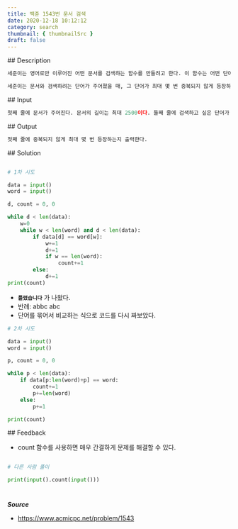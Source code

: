 ```yaml
---
title: 백준 1543번 문서 검색
date: 2020-12-18 10:12:12
category: search
thumbnail: { thumbnailSrc }
draft: false
---
```


## Description

```py
세준이는 영어로만 이루어진 어떤 문서를 검색하는 함수를 만들려고 한다. 이 함수는 어떤 단어가 총 몇 번 등장하는지 세려고 한다. 그러나, 세준이의 함수는 중복되어 세는 것은 빼고 세야 한다. 예를 들어, 문서가 abababa이고, 그리고 찾으려는 단어가 ababa라면, 세준이의 이 함수는 이 단어를 0번부터 찾을 수 있고, 2번부터도 찾을 수 있다. 그러나 동시에 셀 수는 없다.

세준이는 문서와 검색하려는 단어가 주어졌을 때, 그 단어가 최대 몇 번 중복되지 않게 등장하는지 구하는 프로그램을 작성하시오.
```

## Input

```py
첫째 줄에 문서가 주어진다. 문서의 길이는 최대 2500이다. 둘째 줄에 검색하고 싶은 단어가 주어진다. 이 길이는 최대 50이다. 문서와 단어는 알파벳 소문자와 공백으로 이루어져 있다.
```

## Output

```py
첫째 줄에 중복되지 않게 최대 몇 번 등장하는지 출력한다.
```

## Solution

```python

# 1차 시도

data = input()
word = input()

d, count = 0, 0

while d < len(data):
    w=0
    while w < len(word) and d < len(data):
        if data[d] == word[w]:
            w+=1
            d+=1
            if w == len(word):
                count+=1
        else:
            d+=1
print(count)

```

- **`틀렸습니다`** 가 나왔다.
- 반례: abbc abc
- 단어를 묶어서 비교하는 식으로 코드를 다시 짜보았다.

```py
# 2차 시도

data = input()
word = input()

p, count = 0, 0

while p < len(data):
    if data[p:len(word)+p] == word:
        count+=1
        p+=len(word)
    else:
        p+=1

print(count)
```

## Feedback

- count 함수를 사용하면 매우 간결하게 문제를 해결할 수 있다.

```python

# 다른 사람 풀이

print(input().count(input()))

```

#

**_Source_**

- https://www.acmicpc.net/problem/1543
